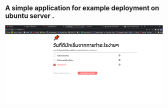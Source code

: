 
## A simple application for example deployment on ubuntu server .

![justimg](public/thmb.png 'Title')
